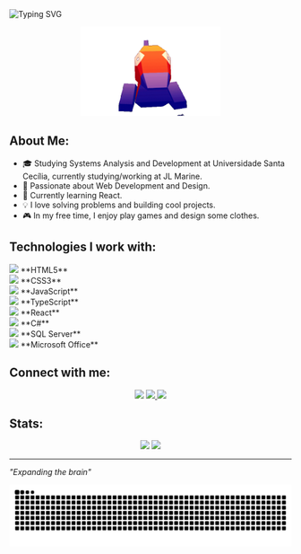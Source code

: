 <img src="https://readme-typing-svg.herokuapp.com?font=Fira+Code&weight=500&size=25&pause=1000&color=006994&width=435&lines=Hello,+My+Name+is+Vinicius!" alt="Typing SVG">


<p align="center">
<img src="https://github.com/VdLimaa/VdLimaa/blob/main/Animao-ezgif.com-gif-maker.gif?raw=true" width="250px">
</p>

## About Me:
- 🎓 Studying Systems Analysis and Development at Universidade Santa Cecília, currently studying/working at JL Marine.  
- 🚀 Passionate about Web Development and Design.  
- 🌱 Currently learning React.  
- 💡 I love solving problems and building cool projects.  
- 🎮 In my free time, I enjoy play games and design some clothes.  

## Technologies I work with:

<p align="left">
  <img src="https://cdn.jsdelivr.net/gh/devicons/devicon/icons/html5/html5-original.svg" width="40px"> **HTML5**  
  <br>
  <img src="https://cdn.jsdelivr.net/gh/devicons/devicon/icons/css3/css3-original.svg" width="40px"> **CSS3**  
  <br>
  <img src="https://cdn.jsdelivr.net/gh/devicons/devicon/icons/javascript/javascript-original.svg" width="40px"> **JavaScript**  
  <br>
  <img src="https://cdn.jsdelivr.net/gh/devicons/devicon/icons/typescript/typescript-original.svg" width="40px"> **TypeScript**  
  <br>
  <img src="https://cdn.jsdelivr.net/gh/devicons/devicon/icons/react/react-original.svg" width="40px"> **React**  
  <br>
  <img src="https://cdn.jsdelivr.net/gh/devicons/devicon/icons/csharp/csharp-original.svg" width="40px"> **C#**  
  <br>
  <img src="https://cdn.jsdelivr.net/gh/devicons/devicon/icons/microsoftsqlserver/microsoftsqlserver-plain.svg" width="40px"> **SQL Server**  
  <br>
  <img src="https://upload.wikimedia.org/wikipedia/commons/4/41/Microsoft_Office_logo_%282019%29.svg" width="40px"> **Microsoft Office**  


## Connect with me:

<div align="center">
  <a href="https://www.linkedin.com/in/vinicius-teixeira-de-lima/">
    <img src="https://img.shields.io/badge/LinkedIn-0A66C2?style=for-the-badge&logo=linkedin&logoColor=white"/></a>
  </a>
  <a href="https://www.instagram.com/tvinil_/">
    <img src="https://img.shields.io/badge/Instagram-E4405F?style=for-the-badge&logo=instagram&logoColor=white">
  </a>
  <a href="https://www.YOURPORTFOLIO.com/">
    <img src="https://img.shields.io/badge/Portfolio-000000?style=for-the-badge&logo=vercel&logoColor=white">
  </a>
</div>


## Stats:

<div align="center">
  <img height="180em" src="https://github-readme-stats.vercel.app/api?username=VdLimaa&show_icons=true&theme=tokyonight&include_all_commits=true&count_private=true"/>
  <img height="180em" src="https://github-readme-stats.vercel.app/api/top-langs/?username=VdLimaa&layout=compact&langs_count=7&theme=tokyonight"/>
</div>

---

 *"Expanding the brain"* 


<picture>
    <source media="(prefers-color-scheme: dark)" srcset="https://raw.githubusercontent.com/VdLimaa/VdLimaa/output/github-contribution-grid-snake-dark.svg">
    <source media="(prefers-color-scheme: light)" srcset="https://raw.githubusercontent.com/VdLimaa/VdLimaa/output/github-contribution-grid-snake.svg">
    <img alt="Github contribution grid snake animation" src="https://raw.githubusercontent.com/VdLimaa/VdLimaa/output/github-contribution-grid-snake.svg">
</picture>
<br><br>


